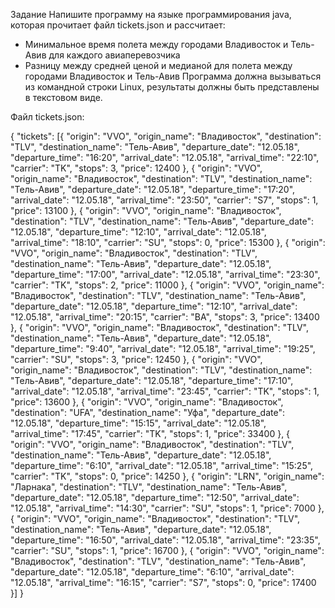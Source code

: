 Задание
Напишите программу на языке программирования
java, которая прочитает файл tickets.json и
рассчитает:
- Минимальное время полета между городами
  Владивосток и Тель-Авив для каждого
  авиаперевозчика
- Разницу между средней ценой и медианой для
  полета между городами  Владивосток и Тель-Авив
  Программа должна вызываться из командной строки
  Linux, результаты должны быть представлены в
  текстовом виде.

Файл tickets.json:

{
"tickets": [{
"origin": "VVO",
"origin_name": "Владивосток",
"destination": "TLV",
"destination_name": "Тель-Авив",
"departure_date": "12.05.18",
"departure_time": "16:20",
"arrival_date": "12.05.18",
"arrival_time": "22:10",
"carrier": "TK",
"stops": 3,
"price": 12400
}, {
"origin": "VVO",
"origin_name": "Владивосток",
"destination": "TLV",
"destination_name": "Тель-Авив",
"departure_date": "12.05.18",
"departure_time": "17:20",
"arrival_date": "12.05.18",
"arrival_time": "23:50",
"carrier": "S7",
"stops": 1,
"price": 13100
}, {
"origin": "VVO",
"origin_name": "Владивосток",
"destination": "TLV",
"destination_name": "Тель-Авив",
"departure_date": "12.05.18",
"departure_time": "12:10",
"arrival_date": "12.05.18",
"arrival_time": "18:10",
"carrier": "SU",
"stops": 0,
"price": 15300
}, {
"origin": "VVO",
"origin_name": "Владивосток",
"destination": "TLV",
"destination_name": "Тель-Авив",
"departure_date": "12.05.18",
"departure_time": "17:00",
"arrival_date": "12.05.18",
"arrival_time": "23:30",
"carrier": "TK",
"stops": 2,
"price": 11000
}, {
"origin": "VVO",
"origin_name": "Владивосток",
"destination": "TLV",
"destination_name": "Тель-Авив",
"departure_date": "12.05.18",
"departure_time": "12:10",
"arrival_date": "12.05.18",
"arrival_time": "20:15",
"carrier": "BA",
"stops": 3,
"price": 13400
}, {
"origin": "VVO",
"origin_name": "Владивосток",
"destination": "TLV",
"destination_name": "Тель-Авив",
"departure_date": "12.05.18",
"departure_time": "9:40",
"arrival_date": "12.05.18",
"arrival_time": "19:25",
"carrier": "SU",
"stops": 3,
"price": 12450
}, {
"origin": "VVO",
"origin_name": "Владивосток",
"destination": "TLV",
"destination_name": "Тель-Авив",
"departure_date": "12.05.18",
"departure_time": "17:10",
"arrival_date": "12.05.18",
"arrival_time": "23:45",
"carrier": "TK",
"stops": 1,
"price": 13600
},
{
"origin": "VVO",
"origin_name": "Владивосток",
"destination": "UFA",
"destination_name": "Уфа",
"departure_date": "12.05.18",
"departure_time": "15:15",
"arrival_date": "12.05.18",
"arrival_time": "17:45",
"carrier": "TK",
"stops": 1,
"price": 33400
},
{
"origin": "VVO",
"origin_name": "Владивосток",
"destination": "TLV",
"destination_name": "Тель-Авив",
"departure_date": "12.05.18",
"departure_time": "6:10",
"arrival_date": "12.05.18",
"arrival_time": "15:25",
"carrier": "TK",
"stops": 0,
"price": 14250
},
{
"origin": "LRN",
"origin_name": "Ларнака",
"destination": "TLV",
"destination_name": "Тель-Авив",
"departure_date": "12.05.18",
"departure_time": "12:50",
"arrival_date": "12.05.18",
"arrival_time": "14:30",
"carrier": "SU",
"stops": 1,
"price": 7000
},
{
"origin": "VVO",
"origin_name": "Владивосток",
"destination": "TLV",
"destination_name": "Тель-Авив",
"departure_date": "12.05.18",
"departure_time": "16:50",
"arrival_date": "12.05.18",
"arrival_time": "23:35",
"carrier": "SU",
"stops": 1,
"price": 16700
},
{
"origin": "VVO",
"origin_name": "Владивосток",
"destination": "TLV",
"destination_name": "Тель-Авив",
"departure_date": "12.05.18",
"departure_time": "6:10",
"arrival_date": "12.05.18",
"arrival_time": "16:15",
"carrier": "S7",
"stops": 0,
"price": 17400
}]
}
